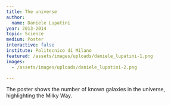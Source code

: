 ```yaml
---
title: The universe
author:
  name: Daniele Lupatini
year: 2013-2014
topic: Science
medium: Poster
interactive: false
institute: Politecnico di Milano
featured: /assets/images/uploads/daniele_lupatini-1.png
images:
  - /assets/images/uploads/daniele_lupatini-2.png

---
```

The poster shows the number of known galaxies in the universe, highlighting the Milky Way.
